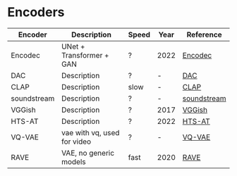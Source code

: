 # Encoders



| Encoder | Description | Speed | Year | Reference |
| --- | --- | --- | --- | --- |
| Encodec | UNet + Transformer + GAN | ? | 2022 | [Encodec](./encodec.md) |
| DAC | Description | ? | - | [DAC](./dac.md) |
| CLAP | Description | slow | - | [CLAP](./clap.md) |
| soundstream | Description | ? | - | [soundstream](./soundstream.md) |
| VGGish | Description | ? | 2017 | [VGGish](./vggish.md) |
| HTS-AT | Description | ? | 2022 | [HTS-AT](./htsat.md) |
| VQ-VAE | vae with vq, used for video | ? | - | [VQ-VAE](./vq-vae.md) |
| RAVE | VAE, no generic models | fast | 2020 | [RAVE](./rave.md) |
